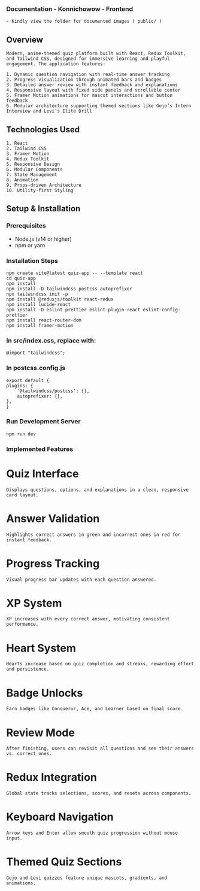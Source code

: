 ### Documentation - Konnichowow - Frontend 
    - Kindly view the folder for documented images ( public/ )

## Overview

    Modern, anime-themed quiz platform built with React, Redux Toolkit, and Tailwind CSS, designed for immersive learning and playful engagement. The application features:

    1. Dynamic question navigation with real-time answer tracking
    2. Progress visualization through animated bars and badges
    3. Detailed answer review with instant feedback and explanations
    4. Responsive layout with fixed side panels and scrollable center
    5. Framer Motion animations for mascot interactions and button feedback
    6. Modular architecture supporting themed sections like Gojo’s Intern Interview and Levi’s Elite Drill

## Technologies Used

    1. React
    2. Tailwind CSS
    3. Framer Motion
    4. Redux Toolkit
    5. Responsive Design
    6. Modular Components
    7. State Management
    8. Animation
    9. Props-driven Architecture
    10. Utility-first Styling

## Setup & Installation

### Prerequisites
- Node.js (v14 or higher)
- npm or yarn

### Installation Steps

    npm create vite@latest quiz-app -- --template react
    cd quiz-app
    npm install
    npm install -D tailwindcss postcss autoprefixer
    npx tailwindcss init -p
    npm install @reduxjs/toolkit react-redux
    npm install lucide-react
    npm install -D eslint prettier eslint-plugin-react eslint-config-prettier
    npm install react-router-dom
    npm install framer-motion

### In src/index.css, replace with:

    @import "tailwindcss";

### In postcss.config.js

    export default {
    plugins: {
        '@tailwindcss/postcss': {},
        autoprefixer: {},
    },
    }
### Run Development Server

    npm run dev


### Implemented Features  

# Quiz Interface

    Displays questions, options, and explanations in a clean, responsive card layout.

# Answer Validation

    Highlights correct answers in green and incorrect ones in red for instant feedback.

# Progress Tracking

    Visual progress bar updates with each question answered.

# XP System

    XP increases with every correct answer, motivating consistent performance.

# Heart System

    Hearts increase based on quiz completion and streaks, rewarding effort and persistence.

# Badge Unlocks

    Earn badges like Conqueror, Ace, and Learner based on final score.

# Review Mode

    After finishing, users can revisit all questions and see their answers vs. correct ones.

# Redux Integration

    Global state tracks selections, scores, and resets across components.

# Keyboard Navigation

    Arrow keys and Enter allow smooth quiz progression without mouse input.

# Themed Quiz Sections

    Gojo and Levi quizzes feature unique mascots, gradients, and animations.
